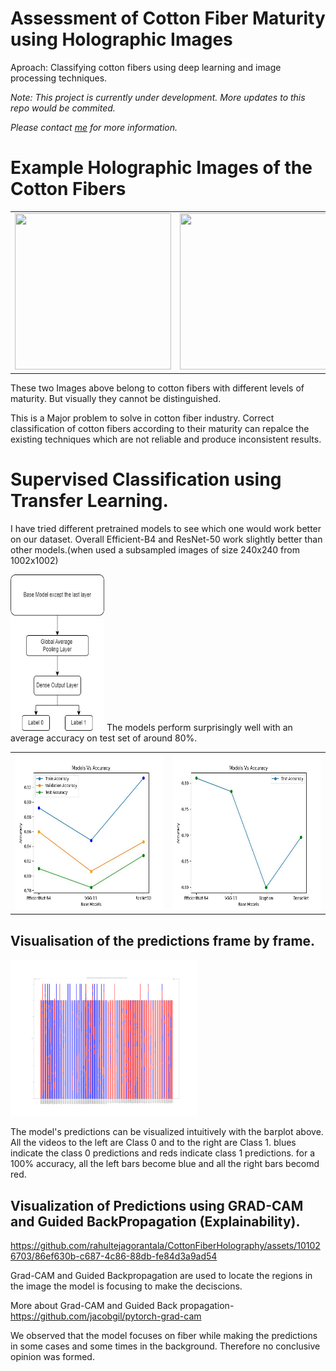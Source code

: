 # Assessment of Cotton Fiber Maturity using Holographic Images
 
Aproach: Classifying cotton fibers using deep learning and image processing techniques.

_Note: This project is currently under development. More updates to this repo would be commited._

_Please contact [me](mailto:tejarahul618@gmail.com) for more information._


# Example Holographic Images of the Cotton Fibers
<table>
  <tr>
    <td><img src="https://github.com/rahultejagorantala/CottonFiberHolography/blob/main/GIF's/052622DAIJA1-6R2.gif" width=250 height=250 ></td>
    <td><img src="https://github.com/rahultejagorantala/CottonFiberHolography/blob/main/GIF's/071522K1-1R8.gif" width=250 height=250 ></td>
  </tr>
 </table>
These two Images above belong to cotton fibers with different levels of maturity. But visually they cannot be distinguished.

This is a Major problem to solve in cotton fiber industry. Correct classification of cotton fibers according to their maturity can repalce the existing 
techniques which are not reliable and produce inconsistent results.

# Supervised Classification using Transfer Learning.
I have tried different pretrained models to see which one would work better on our dataset. Overall Efficient-B4 and ResNet-50 work slightly better than other models.(when used a subsampled images of size 240x240 from 1002x1002)
<tr>
    <td><img src="https://github.com/rahultejagorantala/CottonFiberHolography/blob/main/Images/model_structure.jpg" width=150 height=250 ></td>
</tr>
The models perform surprisingly well with an average accuracy on test set of around 80%.

<table>
  <tr>
    <td><img src="https://github.com/rahultejagorantala/CottonFiberHolography/blob/main/Images/Models%20Vs%20Accuracy-1.jpg" width=300 height=250 ></td>
    <td><img src="https://github.com/rahultejagorantala/CottonFiberHolography/blob/main/Images/Models%20Vs%20Accuracy.jpg" width=300 height=250 ></td>
  </tr>
 </table>
 
##  Visualisation of the predictions frame by frame.

<tr>
 <td><img src="https://github.com/rahultejagorantala/CottonFiberHolography/blob/main/Images/Barplot.png" width=300 height=250 ></td>
</tr>

The model's predictions can be visualized intuitively with the barplot above. All the videos to the left are Class 0 and to the right are Class 1. blues indicate the class 0 predictions and reds indicate class 1 predictions. for a 100% accuracy, all the left bars become blue and all the right bars becomd red.

##  Visualization of Predictions using GRAD-CAM and Guided BackPropagation (Explainability).
https://github.com/rahultejagorantala/CottonFiberHolography/assets/101026703/86ef630b-c687-4c86-88db-fe84d3a9ad54

Grad-CAM and Guided Backpropagation are used to locate the regions in the image the model is focusing to make the deciscions.

More about Grad-CAM and Guided Back propagation- https://github.com/jacobgil/pytorch-grad-cam

We observed that the model focuses on fiber while making the predictions in some cases and some times in the background. Therefore no conclusive opinion was formed.




 
